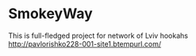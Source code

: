 # SmokeyWay
This is full-fledged project for network of Lviv hookahs
http://pavlorishko228-001-site1.btempurl.com/
